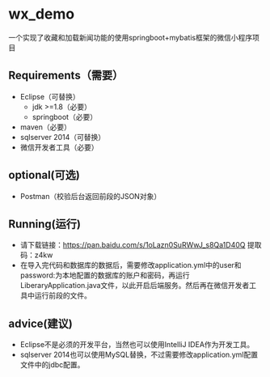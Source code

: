 # wx_demo
一个实现了收藏和加载新闻功能的使用springboot+mybatis框架的微信小程序项目
## Requirements（需要）
* Eclipse（可替换）
    * jdk >=1.8（必要）
    * springboot（必要）
* maven（必要）
* sqlserver 2014（可替换）
* 微信开发者工具（必要）
## optional(可选)
* Postman（校验后台返回前段的JSON对象）
## Running(运行)
* 请下载链接：https://pan.baidu.com/s/1oLazn0SuRWwJ_s8Qa1D40Q 提取码：z4kw
* 在导入完代码和数据库的数据后，需要修改application.yml中的user和password:为本地配置的数据库的账户和密码，再运行LiberaryApplication.java文件，以此开启后端服务。然后再在微信开发者工具中运行前段的文件。
## advice(建议)
 * Eclipse不是必须的开发平台，当然也可以使用IntelliJ IDEA作为开发工具。
 * sqlserver 2014也可以使用MySQL替换，不过需要修改application.yml配置文件中的jdbc配置。
